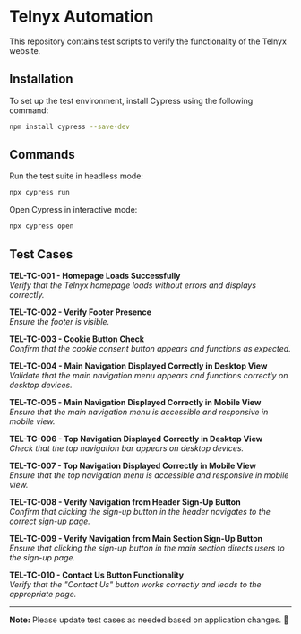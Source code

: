 # Telnyx Automation

This repository contains test scripts to verify the functionality of the Telnyx website.

## Installation

To set up the test environment, install Cypress using the following command:

```sh
npm install cypress --save-dev
```

## Commands

Run the test suite in headless mode:

```sh
npx cypress run
```

Open Cypress in interactive mode:

```sh
npx cypress open
```

## Test Cases

**TEL-TC-001 - Homepage Loads Successfully**  
_Verify that the Telnyx homepage loads without errors and displays correctly._

**TEL-TC-002 - Verify Footer Presence**  
_Ensure the footer is visible._

**TEL-TC-003 - Cookie Button Check**  
_Confirm that the cookie consent button appears and functions as expected._

**TEL-TC-004 - Main Navigation Displayed Correctly in Desktop View**  
_Validate that the main navigation menu appears and functions correctly on desktop devices._

**TEL-TC-005 - Main Navigation Displayed Correctly in Mobile View**  
_Ensure that the main navigation menu is accessible and responsive in mobile view._

**TEL-TC-006 - Top Navigation Displayed Correctly in Desktop View**  
_Check that the top navigation bar appears on desktop devices._

**TEL-TC-007 - Top Navigation Displayed Correctly in Mobile View**  
_Ensure that the top navigation menu is accessible and responsive in mobile view._

**TEL-TC-008 - Verify Navigation from Header Sign-Up Button**  
_Confirm that clicking the sign-up button in the header navigates to the correct sign-up page._

**TEL-TC-009 - Verify Navigation from Main Section Sign-Up Button**  
_Ensure that clicking the sign-up button in the main section directs users to the sign-up page._

**TEL-TC-010 - Contact Us Button Functionality**  
_Verify that the "Contact Us" button works correctly and leads to the appropriate page._

---

**Note:** Please update test cases as needed based on application changes. 🚀
